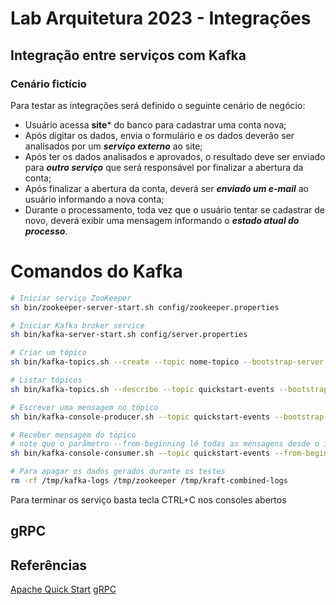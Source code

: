 # Lab Arquitetura 2023 - Integrações
## Integração entre serviços com **Kafka**

### Cenário fictício
Para testar as integrações será definido o seguinte cenário de negócio:

- Usuário acessa **site*** do banco para cadastrar uma conta nova;
- Após digitar os dados, envia o formulário e os dados deverão ser analisados por um ***serviço externo*** ao site;
- Após ter os dados analisados e aprovados, o resultado deve ser enviado para ***outro serviço*** que será responsável
        por finalizar a abertura da conta;
- Após finalizar a abertura da conta, deverá ser ***enviado um e-mail*** ao usuário informando a nova conta;
- Durante o processamento, toda vez que o usuário tentar se cadastrar de novo, deverá exibir uma mensagem informando o ***estado atual do processo***.



# Comandos do Kafka

``` bash
# Iniciar serviço ZooKeeper
sh bin/zookeeper-server-start.sh config/zookeeper.properties

# Iniciar Kafka broker service
sh bin/kafka-server-start.sh config/server.properties

# Criar um tópico
sh bin/kafka-topics.sh --create --topic nome-topico --bootstrap-server localhost:9092

# Listar tópicos
sh bin/kafka-topics.sh --describe --topic quickstart-events --bootstrap-server localhost:9092

# Escrever uma mensagem no tópico
sh bin/kafka-console-producer.sh --topic quickstart-events --bootstrap-server localhost:9092

# Receber mensagem do tópico
# note que o parâmetro --from-beginning lê todas as mensagens desde o início
sh bin/kafka-console-consumer.sh --topic quickstart-events --from-beginning --bootstrap-server localhost:9092

# Para apagar os dados gerados durante os testes
rm -rf /tmp/kafka-logs /tmp/zookeeper /tmp/kraft-combined-logs
```

Para terminar os serviço basta tecla CTRL+C nos consoles abertos

## gRPC

## Referências
[Apache Quick Start](https://kafka.apache.org/quickstart)
[gRPC](https://grpc.io/docs/languages/node/basics/)
